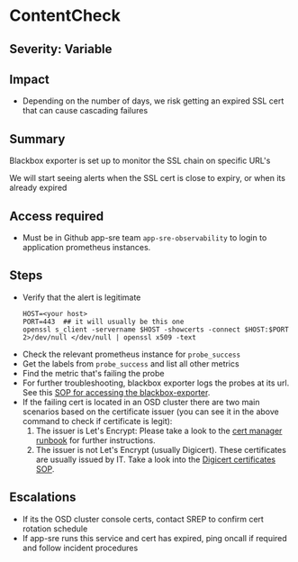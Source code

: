 # ContentCheck

## Severity: Variable

## Impact

- Depending on the number of days, we risk getting an expired SSL cert that can cause cascading failures

## Summary

Blackbox exporter is set up to monitor the SSL chain on specific URL's

We will start seeing alerts when the SSL cert is close to expiry, or when its already expired

## Access required

- Must be in Github app-sre team `app-sre-observability` to login to application prometheus instances.

## Steps

- Verify that the alert is legitimate
    ```
    HOST=<your host>
    PORT=443  ## it will usually be this one
    openssl s_client -servername $HOST -showcerts -connect $HOST:$PORT 2>/dev/null </dev/null | openssl x509 -text
    ```
- Check the relevant prometheus instance for `probe_success`
- Get the labels from `probe_success` and list all other metrics
- Find the metric that's failing the probe
- For further troubleshooting, blackbox exporter logs the probes at its url. See this [SOP for accessing the blackbox-exporter](accessing-blackbox-exporter-and-domain-exporter.md#blackbox-exporter).
- If the failing cert is located in an OSD cluster there are two main scenarios based on the certificate issuer (you can see it in the above command to check if certificate is legit):
  1. The issuer is Let's Encrypt: Please take a look to the [cert manager runbook](/docs/app-sre/runbook/cert-manager.md) for further instructions.
  1. The issuer is not Let's Encrypt (usually Digicert). These certificates are usually issued by IT. Take a look into the [Digicert certificates SOP](/docs/app-sre/sop/digicert-tls-certificates.md).


## Escalations

- If its the OSD cluster console certs, contact SREP to confirm cert rotation schedule
- If app-sre runs this service and cert has expired, ping oncall if required and follow incident procedures
